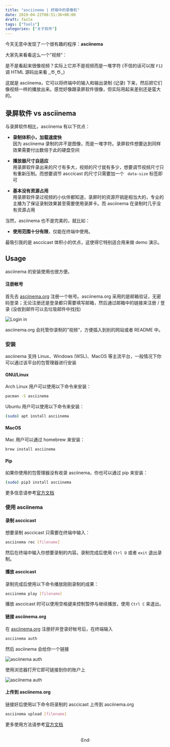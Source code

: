 ```yaml
---
title: "asciinema | 终端中的录像机"
date: 2019-04-22T08:51:36+08:00
draft: fasle
tags: ["Tools"]
categories: ["关于软件"]
---
```

<!-- 
<img alt="" src="https://mogeko.github.io/blog-images/057/" >
<span class="spoiler" ></span>
&emsp;&emsp;
 -->

今天无意中发现了一个很有趣的程序：**asciinema**

大家先来看看这么一个”视频“：

<script id="asciicast-113463" src="https://asciinema.org/a/113463.js" async></script>

是不是看起来很像视频？实际上它并不是视频而是一堆字符 (不信的话可以按 `F12` 调 HTML 源码出来看 ,,Ծ‸Ծ,,)

这就是 asciinema，它可以将终端中的输入和输出录制 (记录) 下来，然后把它们像视频一样的播放出来。感觉好像跟录屏软件很像，但实际用起来差别还是蛮大的。

## 录屏软件 vs asciinema

与录屏软件相比，asciinema 有以下优点：

- **录制体积小，加载速度快**<br>因为 asciinema 录制的并不是图像，而是一堆字符。录屏软件想要达到同样效果需要付出数倍于此的硬盘空间

- **播放器尺寸自适应**<br>用录屏软件录出来的尺寸有多大，视频的尺寸就有多少，想要调节视频尺寸只有重新压制。而想要调节 asccicast 的尺寸只需要加一个 ` data-size` 标签即可
- **基本没有资源占用**<br>用录屏软件录过视频的小伙伴都知道，录屏时的资源开销是相当大的，专业的主播为了保证录制效果甚至需要使用录屏卡。而 asciinema 在录制时几乎没有资源占用

当然，asciinema 也不是完美的，就比如：

- **使用范围十分有限**，仅能在终端中使用。

最吸引我的是 asccicast 体积小的优点，这使得它特别适合用来做 demo 演示。

## Usage

asciinema 的安装使用也很方便。

#### 注册帐号

首先去 [asciinema.org](https://asciinema.org/login/new) 注册一个帐号。asciinema.org 采用的是邮箱验证，无密码登录；无论注册还是登录都只需要填写邮箱，然后通过邮箱中的链接来注册 / 登录 (没收到邮件可以去垃圾邮件中找找)

<img alt="Login in" src="https://mogeko.github.io/blog-images/057/login.png" >

asciinema.org 会托管你录制的”视频“，方便插入到别的网站或者 README 中。

### 安装

asciinema 支持 Linux、Windows (WSL)、MacOS 等主流平台，一般情况下你可以通过该平台的包管理器进行安装

#### GNU/Linux

Arch Linux 用户可以使用以下命令来安装：

```bash
pacman -S asciinema
```

Ubuntu 用户可以使用以下命令来安装：

```bash
(sudo) apt install asciinema
```

#### MacOS

Mac 用户可以通过 homebrew 来安装：

```bash
brew install asciinema
```

#### Pip

如果你使用的包管理器没有收录 asciinema，你也可以通过 pip 来安装：

```bash
(sudo) pip3 install asciinema
```

更多信息请参考[官方文档](https://asciinema.org/docs/installation)

### 使用 asciinema

#### 录制 asccicast

想要录制 asccicast 只需要在终端中输入：

```bash
asciinema rec [filename]
```

然后在终端中输入你想要录制的内容。录制完成后使用 `Ctrl D` 或者 `exit` 退出录制。

#### 播放 asccicast

录制完成后使用以下命令播放刚刚录制的成果：

```bash
asciinema play [filename]
```

播放 asccicast 时可以使用空格键来控制暂停与继续播放，使用 `Ctrl C` 来退出。

#### 链接 asciinema.org

在 [asciinema.org](https://asciinema.org/login/new) 注册好并登录好帐号后，在终端输入

```bash
asciinema auth
```

然后 asciinema 会给你一个链接

<img alt="asciinema auth" src="https://mogeko.github.io/blog-images/057/auth_1.png" >

使用浏览器打开它即可链接到你的账户上

<img alt="asciinema auth" src="https://mogeko.github.io/blog-images/057/auth_2.png" >

#### 上传到 asciinema.org

链接好后使用以下命令将录制的 asccicast 上传到 asciinema.org

```bash
asciinema upload [filename]
```

更多使用方法请参考[官方文档](https://asciinema.org/docs/usage)

<br>

<center>  ·End·  </center>